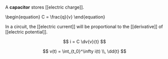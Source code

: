 A **capacitor** stores [[electric charge]].

\begin{equation}
C = \frac{q}{v}
\end{equation}

In a circuit, the [[electric current]] will be proportional to the [[derivative]] of [[electric potential]].

$$
i = C \dv{v}{t}
$$

$$
v(t) = \int_{t_0}^\infty i(t) \\, \dd{t}
$$